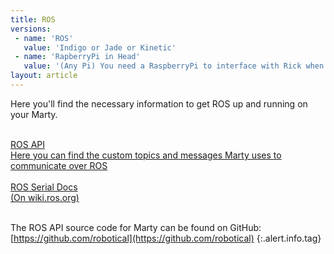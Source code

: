 ```yaml
---
title: ROS
versions:
 - name: 'ROS'
   value: 'Indigo or Jade or Kinetic'
 - name: 'RapberryPi in Head'
   value: '(Any Pi) You need a RaspberryPi to interface with Rick when running ROS Marty'
layout: article
---
```


Here you'll find the necessary information to get ROS up and running on your Marty.

<div>

<!-- <br class="smaller">
<a href="/ros/getting_started" class="inherit">
<div class="well bigger">
  Getting Started
<div class="smaller muted">
  Before doing anything else, take a look here
</div>
</div>
</a> -->

<br class="smaller">
<a href="/ros/ros_api" class="inherit">
<div class="well bigger">
  ROS API
<div class="smaller muted">
  Here you can find the custom topics and messages Marty uses to communicate over ROS
</div>
</div>
</a>

<br class="smaller">
<a href="http://wiki.ros.org/rosserial" class="inherit">
<div class="well bigger">
  ROS Serial Docs
<div class="smaller muted">
  (On wiki.ros.org)
</div>
</div>
</a>


<br class="smaller">
</div>

The ROS API source code for Marty can be found on GitHub:
[https://github.com/robotical](https://github.com/robotical)
{:.alert.info.tag}

<br>
